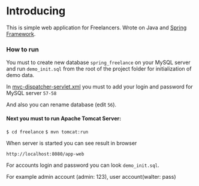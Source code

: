 Introducing
===============

This is simple web application for Freelancers.
Wrote on Java and [Spring Framework](http://spring.io).

### How to run

You must to create new database `spring_freelance` on your MySQL server and run `demo_init.sql` from the root of the project folder for initialization of demo data.

In [mvc-dispatcher-servlet.xml](http://github.com/ar0ne/freelance_spring_web_app/freelance/app-web/src/main/webapp/WEB-INF/mvc-dispatcher-servlet.xml) you must to add your login and password for MySQL server `57-58`

And also you can rename database (edit `56`).

#### Next you must to run Apache Tomcat Server:

`$ cd freelance`
`$ mvn tomcat:run`

When server is started you can see result in browser

`http://localhost:8080/app-web`

For accounts login and password you can look `demo_init.sql`.

For example admin account (admin: 123), user account(walter: pass)